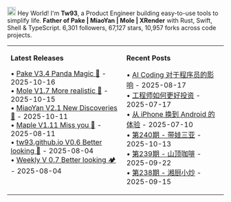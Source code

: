 <img src='https://x.tw93.fun/images/hi.gif' alt='Hi' width="20"/> Hey World! I'm **Tw93**, a Product Engineer building easy-to-use tools to simplify life. **Father of Pake | MiaoYan | Mole | XRender** with Rust, Swift, Shell & TypeScript. <!-- github_stats starts -->6,301 followers, 67,127 stars, 10,957 forks<!-- github_stats ends --> across code projects.

<table width="1200px" cellspacing="0" cellpadding="0">
<tr>
<td width="600px" valign="top">

**Latest Releases**

<!-- recent_releases starts -->
• [Pake V3.4 Panda Magic 🐼](https://github.com/tw93/Pake/releases/tag/V3.4.0) - 2025-10-16<br>• [Mole V1.7 More realistic 🐥](https://github.com/tw93/Mole/releases/tag/V1.7.17) - 2025-10-15<br>• [MiaoYan V2.1 New Discoveries 🥜](https://github.com/tw93/MiaoYan/releases/tag/V2.1.4) - 2025-10-11<br>• [Maple V1.11 Miss you 🍇](https://github.com/tw93/Maple/releases/tag/V1.11) - 2025-08-11<br>• [tw93.github.io V0.6 Better looking 🍓](https://github.com/tw93/tw93.github.io/releases/tag/V0.6.0) - 2025-08-04<br>• [Weekly V 0.7 Better looking 🏕️](https://github.com/tw93/Weekly/releases/tag/V0.7.0) - 2025-08-04
<!-- recent_releases ends -->
</td>
<td width="600px" valign="top">

**Recent Posts**

<!-- blog starts -->
• [AI Coding 对于程序员的影响](https://tw93.fun/2025-08-17/ai-coding.html) - 2025-08-17<br>• [工程师如何更好投资](https://tw93.fun/2025-07-17/money.html) - 2025-07-17<br>• [从 iPhone 换到 Android 的体验](https://tw93.fun/2025-07-10/android.html) - 2025-07-10<br>• [第240期 - 带娃三亚](https://weekly.tw93.fun/posts/240-%E5%B8%A6%E5%A8%83%E4%B8%89%E4%BA%9A/) - 2025-10-13<br>• [第239期 - 山顶咖啡](https://weekly.tw93.fun/posts/239-%E5%B1%B1%E9%A1%B6%E5%92%96%E5%95%A1/) - 2025-09-22<br>• [第238期 - 湘厨小炒](https://weekly.tw93.fun/posts/238-%E6%B9%98%E5%8E%A8%E5%B0%8F%E7%82%92/) - 2025-09-15
<!-- blog ends -->
</td>
</tr>
</table>
